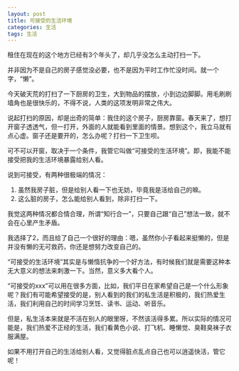```yaml
---
layout: post
title: 可接受的生活环境
categories: 生活
tags: 生活
---
```


租住在现在的这个地方已经有3个年头了，却几乎没怎么主动打扫一下。

并非因为不是自己的房子感觉没必要，也不是因为平时工作忙没时间。就一个字，“懒”。

今天破天荒的打扫了一下厨房的卫生，大到物品的摆放，小到边边脚脚。用毛刷刷墙角也是很快乐的，不得不说，人类的这项发明非常之伟大。

说起打扫的原因，却是出奇的简单：我住的这个房子，厨房靠窗。春天来了，想打开窗子透透气，但一打开，外面的人就能看到里面的情景。想到这个，我立马就有点心虚。窗子还是要开的，怎么办呢？打扫一下卫生呗。

可不可以开窗，取决于一个条件，我管它叫做“可接受的生活环境”。即，我能不能接受把我的生活环境暴露给别人看。

说到可接受，有两种很极端的情况：

1. 虽然我房子脏，但是给别人看一下也无妨，毕竟我是活给自己的嘛。
2. 这么脏的房子，怎么能给别人看到，除非打扫一下。

我觉这两种情况都合情合理，所谓“知行合一”，只要自己跟“自己”想法一致，就不会在心里产生矛盾。

我选择了2，而且给了自己一个很好的理由：嗯，虽然你小子看起来挺懒的，但是并没有懒的无可救药，你还是想努力改变自己的。

“可接受的生活环境”其实是与懒惰抗争的一个好方法，有时候我们就是需要这种本无大意义的想法来刺激一下。当然，意义多大看个人。

“可接受的xxx”可以用在很多方面，比如，我们平日在家希望自己是一个什么形象呢？我们有可能希望接受的是，别人看到的我们的私生活是积极的，我们热爱生活，我们利用自己的时间学习烹饪、读书、运动、听音乐。

但是，私生活本来就是不活在别人的眼里呀，不然该活得多累。所以实际的情况可能是，我们热爱不正经的生活，我们看黄色小说、打飞机、睡懒觉、臭鞋臭袜子衣服满屋。

如果不用打开自己的生活给别人看，又觉得脏点乱点自己也可以逍遥快活，管它呢！
